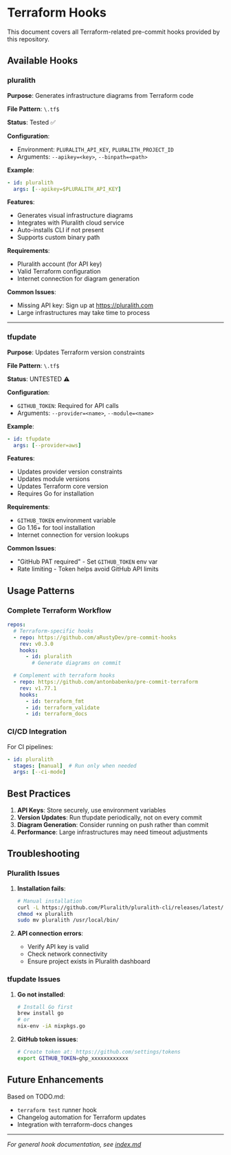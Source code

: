 # Terraform Hooks

This document covers all Terraform-related pre-commit hooks provided by this repository.

## Available Hooks

### pluralith

**Purpose**: Generates infrastructure diagrams from Terraform code

**File Pattern**: `\.tf$`

**Status**: Tested ✅

**Configuration**:
- Environment: `PLURALITH_API_KEY`, `PLURALITH_PROJECT_ID`
- Arguments: `--apikey=<key>`, `--binpath=<path>`

**Example**:
```yaml
- id: pluralith
  args: [--apikey=$PLURALITH_API_KEY]
```

**Features**:
- Generates visual infrastructure diagrams
- Integrates with Pluralith cloud service
- Auto-installs CLI if not present
- Supports custom binary path

**Requirements**:
- Pluralith account (for API key)
- Valid Terraform configuration
- Internet connection for diagram generation

**Common Issues**:
- Missing API key: Sign up at https://pluralith.com
- Large infrastructures may take time to process

---

### tfupdate

**Purpose**: Updates Terraform version constraints

**File Pattern**: `\.tf$`

**Status**: UNTESTED ⚠️

**Configuration**:
- `GITHUB_TOKEN`: Required for API calls
- Arguments: `--provider=<name>`, `--module=<name>`

**Example**:
```yaml
- id: tfupdate
  args: [--provider=aws]
```

**Features**:
- Updates provider version constraints
- Updates module versions
- Updates Terraform core version
- Requires Go for installation

**Requirements**:
- `GITHUB_TOKEN` environment variable
- Go 1.16+ for tool installation
- Internet connection for version lookups

**Common Issues**:
- "GitHub PAT required" - Set `GITHUB_TOKEN` env var
- Rate limiting - Token helps avoid GitHub API limits

## Usage Patterns

### Complete Terraform Workflow

```yaml
repos:
  # Terraform-specific hooks
  - repo: https://github.com/aRustyDev/pre-commit-hooks
    rev: v0.3.0
    hooks:
      - id: pluralith
        # Generate diagrams on commit

  # Complement with terraform hooks
  - repo: https://github.com/antonbabenko/pre-commit-terraform
    rev: v1.77.1
    hooks:
      - id: terraform_fmt
      - id: terraform_validate
      - id: terraform_docs
```

### CI/CD Integration

For CI pipelines:
```yaml
- id: pluralith
  stages: [manual]  # Run only when needed
  args: [--ci-mode]
```

## Best Practices

1. **API Keys**: Store securely, use environment variables
2. **Version Updates**: Run tfupdate periodically, not on every commit
3. **Diagram Generation**: Consider running on push rather than commit
4. **Performance**: Large infrastructures may need timeout adjustments

## Troubleshooting

### Pluralith Issues

1. **Installation fails**:
   ```bash
   # Manual installation
   curl -L https://github.com/Pluralith/pluralith-cli/releases/latest/download/pluralith_cli_linux_amd64 -o pluralith
   chmod +x pluralith
   sudo mv pluralith /usr/local/bin/
   ```

2. **API connection errors**:
   - Verify API key is valid
   - Check network connectivity
   - Ensure project exists in Pluralith dashboard

### tfupdate Issues

1. **Go not installed**:
   ```bash
   # Install Go first
   brew install go
   # or
   nix-env -iA nixpkgs.go
   ```

2. **GitHub token issues**:
   ```bash
   # Create token at: https://github.com/settings/tokens
   export GITHUB_TOKEN=ghp_xxxxxxxxxxxx
   ```

## Future Enhancements

Based on TODO.md:
- `terraform test` runner hook
- Changelog automation for Terraform updates
- Integration with terraform-docs changes

---
*For general hook documentation, see [index.md](index.md)*
